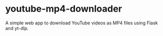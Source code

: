 # youtube-mp4-downloader
A simple web app to download YouTube videos as MP4 files using Flask and yt-dlp.
